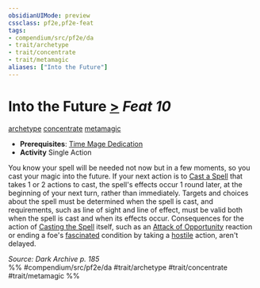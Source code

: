 ```yaml
---
obsidianUIMode: preview
cssclass: pf2e,pf2e-feat
tags:
- compendium/src/pf2e/da
- trait/archetype
- trait/concentrate
- trait/metamagic
aliases: ["Into the Future"]
---
```

# Into the Future  [>](rules/core-rulebook/chapter-9-playing-the-game.md#Actions "Single Action") *Feat 10*  
[archetype](rules/traits/archetype.md "Archetype Feat Trait")  [concentrate](rules/traits/concentrate.md "Concentrate Action & Ability Trait")  [metamagic](rules/traits/metamagic.md "Metamagic General Trait")  

- **Prerequisites**: [Time Mage Dedication](compendium/feats/time-mage-dedication-da.md)
- **Activity** Single Action

You know your spell will be needed not now but in a few moments, so you cast your magic into the future. If your next action is to [Cast a Spell](rules/actions/cast-a-spell.md) that takes 1 or 2 actions to cast, the spell's effects occur 1 round later, at the beginning of your next turn, rather than immediately. Targets and choices about the spell must be determined when the spell is cast, and requirements, such as line of sight and line of effect, must be valid both when the spell is cast and when its effects occur. Consequences for the action of [Casting the Spell](rules/actions/cast-a-spell.md) itself, such as an [Attack of Opportunity](rules/actions/attack-of-opportunity.md) reaction or ending a foe's [fascinated](rules/conditions.md#Fascinated) condition by taking a [hostile](rules/conditions.md#Hostile) action, aren't delayed.

*Source: Dark Archive p. 185*  
%% #compendium/src/pf2e/da #trait/archetype #trait/concentrate #trait/metamagic %%